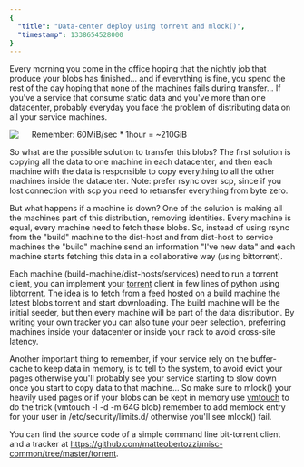```yaml
---
{
  "title": "Data-center deploy using torrent and mlock()",
  "timestamp": 1338654528000
}
---
```


Every morning you come in the office hoping that the nightly job that produce your blobs has finished... and if everything is fine, you spend the rest of the day hoping that none of the machines fails during transfer...
If you've a service that consume static data and you've more than one datacenter, probably everyday you face the problem of distributing data on all your service machines.

<img align="left" style="padding-right: 20px" src="${blog.baseUrl}/assets/posts/imgs/datacenter-deploy-torrent-mlock-machines.png" />
Remember: 60MiB/sec * 1hour = ~210GiB

So what are the possible solution to transfer this blobs?
The first solution is copying all the data to one machine in each datacenter, and then each machine with the data is responsible to copy everything to all the other machines inside the datacenter.
Note: prefer rsync over scp, since if you lost connection with scp you need to retransfer everything from byte zero.

But what happens if a machine is down?
One of the solution is making all the machines part of this distribution, removing identities. Every machine is equal, every machine need to fetch these blobs. So, instead of using rsync from the "build" machine to the dist-host and from dist-host to service machines the "build" machine send an information "I've new data" and each machine starts fetching this data in a collaborative way (using bittorrent).

Each machine (build-machine/dist-hosts/services) need to run a torrent client, you can implement your [torrent](https://github.com/matteobertozzi/misc-common/blob/master/torrent/torrent.py) client in few lines of python using [libtorrent](http://libtorrent.com/). The idea is to fetch from a feed hosted on a build machine the latest blobs.torrent and start downloading. The build machine will be the initial seeder, but then every machine will be part of the data distribution. By writing your own [tracker](https://github.com/matteobertozzi/misc-common/blob/master/torrent/tracker.py) you can also tune your peer selection, preferring machines inside your datacenter or inside your rack to avoid cross-site latency.

Another important thing to remember, if your service rely on the buffer-cache to keep data in memory, is to tell to the system, to avoid evict your pages otherwise you'll probably see your service starting to slow down once you start to copy data to that machine... So make sure to mlock() your heavily used pages or if your blobs can be kept in memory use [vmtouch](http://hoytech.com/vmtouch/) to do the trick (vmtouch -l -d -m 64G blob) remember to add memlock entry for your user in /etc/security/limits.d/ otherwise you'll see mlock() fail.

You can find the source code of a simple command line bit-torrent client and a tracker at https://github.com/matteobertozzi/misc-common/tree/master/torrent.

